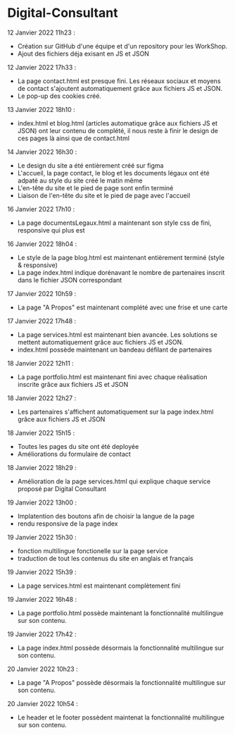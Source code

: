 # Digital-Consultant

12 Janvier 2022 11h23 :
- Création sur GitHub d'une équipe et d'un repository pour les WorkShop. 
- Ajout des fichiers déja exisant en JS et JSON

12 Janvier 2022 17h33 :
- La page contact.html est presque fini. Les réseaux sociaux et moyens de contact s'ajoutent automatiquement grâce aux fichiers JS et JSON.
- Le pop-up des cookies créé.

13 Janvier 2022 18h10 :
- index.html et blog.html (articles automatique grâce aux fichiers JS et JSON) ont leur contenu de complété, il nous reste à finir le design de ces pages là ainsi que de contact.html


14 Janvier 2022  16h30 :

- Le design du site a été entièrement créé sur figma
- L'accueil, la page contact, le blog et les documents légaux ont été adpaté au style du site créé le matin même
- L'en-tête du site et le pied de page sont enfin terminé 
- Liaison de l'en-tête du site et le pied de page avec l'accueil

16 Janvier 2022 17h10 :
- La page documentsLegaux.html a maintenant son style css de fini, responsive qui plus est

16 Janvier 2022 18h04 :
- Le style de la page blog.html est maintenant entièrement terminé (style & responsive)
- La page index.html indique dorénavant le nombre de partenaires inscrit dans le fichier JSON correspondant

17 Janvier 2022 10h59 :
- La page "A Propos" est maintenant complété avec une frise et une carte

17 Janvier 2022 17h48 :
- La page services.html est maintenant bien avancée. Les solutions se mettent automatiquement grâce auc fichiers JS et JSON.
- index.html possède maintenant un bandeau défilant de partenaires

18 Janvier 2022 12h11 :
- La page portfolio.html est maintenant fini avec chaque réalisation inscrite grâce aux fichiers JS et JSON

18 Janvier 2022 12h27 :
- Les partenaires s'affichent automatiquement sur la page index.html grâce aux fichiers JS et JSON

18 Janvier 2022 15h15 :
- Toutes les pages du site ont été deployée
- Améliorations du formulaire de contact

18 Janvier 2022 18h29 :
- Amélioration de la page services.html qui explique chaque service proposé par Digital Consultant

19 Janvier 2022 13h00 :
- Implatention des boutons afin de choisir la langue de la page 
- rendu responsive de la page index 

19 Janvier 2022 15h30 : 
- fonction multilingue fonctionelle sur la page service 
- traduction de tout les contenus du site en anglais et français 

19 Janvier 2022 15h39 :
- La page services.html est maintenant complètement fini

19 Janvier 2022 16h48 :
- La page portfolio.html possède maintenant la fonctionnalité multilingue sur son contenu.

19 Janvier 2022 17h42 :
- La page index.html possède désormais la fonctionnalité multilingue sur son contenu.

20 Janvier 2022 10h23 :
- La page "A Propos" possède désormais la fonctionnalité multilingue sur son contenu.

20 Janvier 2022 10h54 :
- Le header et le footer possèdent maintenat la fonctionnalité multilingue sur son contenu.